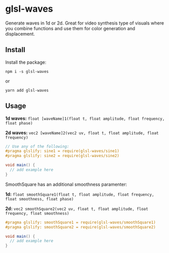 # glsl-waves

Generate waves in 1d or 2d. Great for video synthesis type of visuals where you combine functions and use them for color generation and displacement.

## Install
Install the package:

```
npm i -s glsl-waves 
```

or

```
yarn add glsl-waves 
```

## Usage

**1d waves:**
`float [waveName]1(float t, float amplitude, float frequency, float phase)`

**2d waves:**
`vec2 [waveName]2(vec2 uv, float t, float amplitude, float frequency)`

``` glsl
// Use any of the following:
#pragma glslify: sine1 = require(glsl-waves/sine1)
#pragma glslify: sine2 = require(glsl-waves/sine2)

void main() {
  // add example here
}
```


SmoothSquare has an additional smoothness paramenter:

**1d:**
`float smoothSquare1(float t, float amplitude, float frequency, float smoothness, float phase)`

**2d:**
`vec2 smoothSquare2(vec2 uv, float t, float amplitude, float frequency, float smoothness)`

``` glsl
#pragma glslify: smoothSquare1 = require(glsl-waves/smoothSquare1)
#pragma glslify: smoothSquare2 = require(glsl-waves/smoothSquare2)

void main() {
  // add example here
}
```